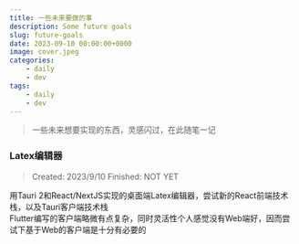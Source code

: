 ```yaml
---
title: 一些未来要做的事
description: Some future goals
slug: future-goals
date: 2023-09-10 00:00:00+0000
image: cover.jpeg
categories:
    - daily
    - dev
tags:
    - daily
    - dev
---
```

> 一些未来想要实现的东西，灵感闪过，在此随笔一记

### Latex编辑器
> Created: 2023/9/10
> Finished: NOT YET

用Tauri 2和React/NextJS实现的桌面端Latex编辑器，尝试新的React前端技术栈，以及Tauri客户端技术栈  
Flutter编写的客户端略微有点复杂，同时灵活性个人感觉没有Web端好，因而尝试下基于Web的客户端是十分有必要的
